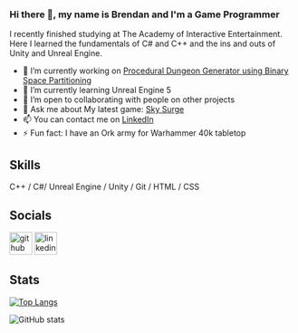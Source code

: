 ### Hi there 👋, my name is Brendan and I'm a Game Programmer
I recently finished studying at The Academy of Interactive Entertainment. Here I learned the fundamentals of C# and C++ and the ins and outs of Unity and Unreal Engine.

- 🔭 I’m currently working on [Procedural Dungeon Generator using Binary Space Partitioning](https://github.com/BrendanCopot/BinarySpacePartition-Dungeon-Generator-UE5) 
- 🌱 I’m currently learning Unreal Engine 5 
- 👯 I’m open to collaborating with people on other projects 
- 💬 Ask me about My latest game: [Sky Surge](https://biobluegames.itch.io/sky-surge) 
- 📫 You can contact me on [LinkedIn](https://www.linkedin.com/in/bcopot/)
- ⚡ Fun fact: I have an Ork army for Warhammer 40k tabletop 

## Skills
 C++ / C#/ Unreal Engine / Unity / Git / HTML / CSS

## Socials
[<img src='https://cdn.jsdelivr.net/npm/simple-icons@3.0.1/icons/github.svg' alt='github' height='40'>](https://github.com/BrendanCopot)  [<img src='https://cdn.jsdelivr.net/npm/simple-icons@3.0.1/icons/linkedin.svg' alt='linkedin' height='40'>](https://www.linkedin.com/in/https://www.linkedin.com/in/bcopot//)  

## Stats
[![Top Langs](https://github-readme-stats.vercel.app/api/top-langs/?username=BrendanCopot)](https://github.com/anuraghazra/github-readme-stats)

![GitHub stats](https://github-readme-stats.vercel.app/api?username=BrendanCopot&show_icons=true&count_private=true)  


